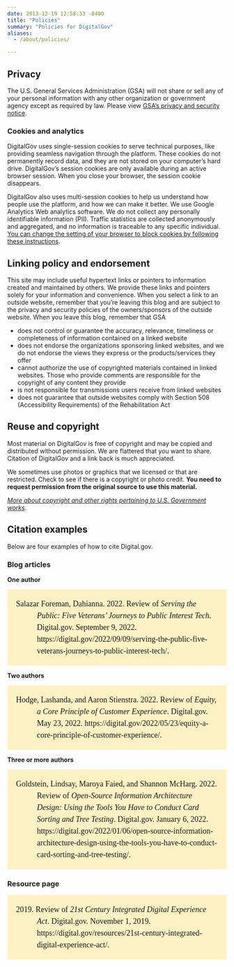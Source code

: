 ```yaml
---
date: 2013-12-19 12:58:33 -0400
title: "Policies"
summary: "Policies for DigitalGov"
aliases:
  - /about/policies/

---
```


## Privacy

The U.S. General Services Administration (GSA) will not share or sell any of your personal information with any other organization or government agency except as required by law. Please view [GSA’s privacy and security notice](https://www.gsa.gov/website-information/website-policies#privacy).

### Cookies and analytics

DigitalGov uses single-session cookies to serve technical purposes, like providing seamless navigation through the platform. These cookies do not permanently record data, and they are not stored on your computer&#8217;s hard drive. DigitalGov&#8217;s session cookies are only available during an active browser session. When you close your browser, the session cookie disappears.

DigitalGov also uses multi-session cookies to help us understand how people use the platform, and how we can make it better. We use Google Analytics Web analytics software. We do not collect any personally identifiable information (PII). Traffic statistics are collected anonymously and aggregated, and no information is traceable to any specific individual. [You can change the setting of your browser to block cookies by following these instructions](https://www.usa.gov/optout-instructions).

## Linking policy and endorsement

This site may include useful hypertext links or pointers to information created and maintained by others. We provide these links and pointers solely for your information and convenience. When you select a link to an outside website, remember that you&#8217;re leaving this blog and are subject to the privacy and security policies of the owners/sponsors of the outside website. When you leave this blog, remember that GSA

* does not control or guarantee the accuracy, relevance, timeliness or completeness of information contained on a linked website
* does not endorse the organizations sponsoring linked websites, and we do not endorse the views they express or the products/services they offer
* cannot authorize the use of copyrighted materials contained in linked websites. Those who provide comments are responsible for the copyright of any content they provide
* is not responsible for transmissions users receive from linked websites
* does not guarantee that outside websites comply with Section 508 (Accessibility Requirements) of the Rehabilitation Act

## Reuse and copyright

Most material on DigitalGov is free of copyright and may be copied and distributed without permission. We are flattered that you want to share. Citation of DigitalGov and a link back is much appreciated.

We sometimes use photos or graphics that we licensed or that are restricted. Check to see if there is a copyright or photo credit. **You need to request permission from the original source to use this material.**

*[More about copyright and other rights pertaining to U.S. Government works](https://www.usa.gov/copyrighted-government-works).*

## Citation examples

Below are four examples of how to cite Digital.gov.

### Blog articles

**One author**

<div style="background: rgb(254, 241, 196); margin-bottom: 10px; padding: 20px;">
  <p style="font-family: Calibri; font-size: 18px; margin: 0px 0px 0px 0.5in; text-indent: -0.5in; line-height: 1.5em;">Salazar Foreman, Dahianna. 2022. Review of <i>Serving the Public: Five Veterans’ Journeys to Public Interest Tech</i>. Digital.gov. September 9, 2022. https://digital.gov/2022/09/09/serving-the-public-five-veterans-journeys-to-public-interest-tech/.</p>
</div>

**Two authors**

<div style="background: rgb(254, 241, 196); margin-bottom: 10px; padding: 20px;">
  <p style="font-family: Calibri; font-size: 18px; margin: 0px 0px 0px 0.5in; text-indent: -0.5in; line-height: 1.5em;">Hodge, Lashanda, and Aaron Stienstra. 2022. Review of <i>Equity, a Core Principle of Customer Experience</i>. Digital.gov. May 23, 2022. https://digital.gov/2022/05/23/equity-a-core-principle-of-customer-experience/.</p>
</div>

**Three or more authors**

<div style="background: rgb(254, 241, 196); margin-bottom: 10px; padding: 20px;">
  <p style="font-family: Calibri; font-size: 18px; margin: 0px 0px 0px 0.5in; text-indent: -0.5in; line-height: 1.5em;">Goldstein, Lindsay, Maroya Faied, and Shannon McHarg. 2022. Review of <i>Open-Source Information Architecture Design: Using the Tools You Have to Conduct Card Sorting and Tree Testing</i>. Digital.gov. January 6, 2022. https://digital.gov/2022/01/06/open-source-information-architecture-design-using-the-tools-you-have-to-conduct-card-sorting-and-tree-testing/.</p>
</div>

### Resource page

<div style="background: rgb(254, 241, 196); margin-bottom: 10px; padding: 20px;">
  <p style="font-family: Calibri; font-size: 18px; margin: 0px 0px 0px 0.5in; text-indent: -0.5in; line-height: 1.5em;">2019. Review of <i>21st Century Integrated Digital Experience Act</i>. Digital.gov. November 1, 2019. https://digital.gov/resources/21st-century-integrated-digital-experience-act/.</p>
</div>
